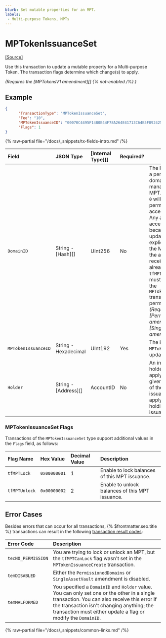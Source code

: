 ```yaml
---
blurb: Set mutable properties for an MPT.
labels:
 - Multi-purpose Tokens, MPTs
---
```

# MPTokenIssuanceSet
[[Source]](https://github.com/XRPLF/rippled/blob/master/src/xrpld/app/tx/detail/MPTokenIssuanceSet.cpp "Source")

Use this transaction to update a mutable property for a Multi-purpose Token. The transaction flags determine which change(s) to apply.

_(Requires the [MPTokensV1 amendment][] {% not-enabled /%}.)_

## Example

```json 
{
      "TransactionType": "MPTokenIssuanceSet",
      "Fee": "10",
      "MPTokenIssuanceID": "00070C4495F14B0E44F78A264E41713C64B5F89242540EE255534400000000000000",
      "Flags": 1
}
```

<!-- ## MPTokenIssuanceSet Fields -->

{% raw-partial file="/docs/_snippets/tx-fields-intro.md" /%}

| Field               | JSON Type            | [Internal Type][] | Required? | Description |
|:--------------------|:---------------------|:------------------|:----------|-------------|
| `DomainID`          | String - [Hash][]    | UInt256           | No        | The ledger entry ID of a permissioned domain that will manage access to the MPT. An empy value or `0` will remove permissioned domain access management. Any accounts that lose access to the MPT because of `DomainID` updates--unless explicitly authorized by the MPT issuer--lose the ability to send or receive MPTs they already hold. The `tfMPTRequireAuth` flag must have been set in the `MPTokenIssuanceCreate` transaction to use permissioned domains. _(Requires the [PermissionedDomains amendment][] and [SingleAssetVault amendment][])_ |
| `MPTokenIssuanceID` | String - Hexadecimal | UInt192           | Yes       | The identifier of the `MPTokenIssuance` to update. |
| `Holder`            | String - [Address][] | AccountID         | No        | An individual token holder. If provided, apply changes to the given holder's balance of the given MPT issuance. If omitted, apply to all accounts holding the given MPT issuance. |

### MPTokenIssuanceSet Flags

Transactions of the `MPTokenIssuanceSet` type support additional values in the `Flags` field, as follows:

| Flag Name          | Hex Value    | Decimal Value | Description                   |
|:-------------------|:-------------|:--------------|:------------------------------|
| `tfMPTLock`        | `0x00000001` | 1             | Enable to lock balances of this MPT issuance. |
| `tfMPTUnlock`      | `0x00000002` | 2             | Enable to unlock balances of this MPT issuance. |

## Error Cases

Besides errors that can occur for all transactions, {% $frontmatter.seo.title %} transactions can result in the following [transaction result codes](../transaction-results/index.md):

| Error Code                | Description |
|:--------------------------|:------------|
| `tecNO_PERMISSION`        | You are trying to lock or unlock an MPT, but the `tfMPTCanLock` flag wasn't set in the `MPTokenIssuanceCreate` transaction. | 
| `temDISABLED`             | Either the `PermissionedDomains` or `SingleAssetVault` amendment is disabled. |
| `temMALFORMED`            | You specified a `DomainID` and `Holder` value. You can only set one or the other in a single transaction. You can also receive this error if the transaction isn't changing anything; the transaction must either update a flag or modify the `DomainID`. |

{% raw-partial file="/docs/_snippets/common-links.md" /%}
